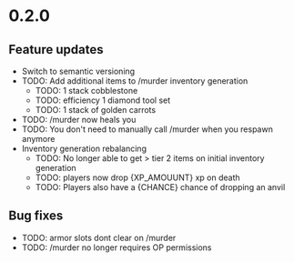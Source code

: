 # 0.2.0
## Feature updates
* Switch to semantic versioning
* TODO: Add additional items to /murder inventory generation
  * TODO: 1 stack cobblestone
  * TODO: efficiency 1 diamond tool set
  * TODO: 1 stack of golden carrots
* TODO: /murder now heals you 
* TODO: You don't need to manually call /murder when you respawn anymore
* Inventory generation rebalancing
  * TODO: No longer able to get > tier 2 items on initial inventory generation
  * TODO: players now drop {XP_AMOUUNT} xp on death
  * TODO: Players also have a {CHANCE} chance of dropping an anvil 
## Bug fixes
* TODO: armor slots dont clear on /murder 
* TODO: /murder no longer requires OP permissions
    
